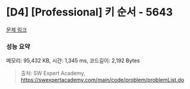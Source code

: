 # [D4] [Professional] 키 순서 - 5643 

[문제 링크](https://swexpertacademy.com/main/code/problem/problemDetail.do?contestProbId=AWXQsLWKd5cDFAUo) 

### 성능 요약

메모리: 95,432 KB, 시간: 1,345 ms, 코드길이: 2,192 Bytes



> 출처: SW Expert Academy, https://swexpertacademy.com/main/code/problem/problemList.do